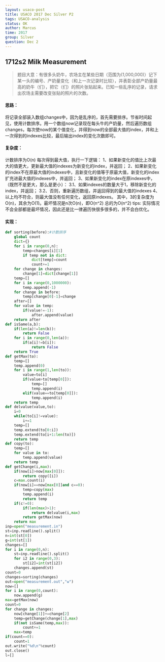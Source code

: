 ```yaml
---
layout: usaco-post
title: USACO 2017 Dec Silver P2
tags: USACO-analysis
status: OK
author: Marcus
time: 2017
group: Silver
question: Dec 2
---
```


## 1712s2 Milk Measurement

> 题目大意：有很多头奶牛，农场主在某些日期（范围为(1,000,000)）记下某一头的编号、产奶量变化（和上一次记录时比较），并表彰全部产奶量最高的奶牛（们），把它（们）的照片张贴起来。已知一些乱序的记录，请求出农场主需要改变张贴的照片的次数。

#### 思路：

将记录全部装入数组changes中，因为是乱序的，首先需要排序。节省时间起见，使用计数排序。用一个数组now记录现在每头牛的产奶量，然后遍历数组changes，每次使now的某个值变化，并得到now的全部最大值的index，并和上一次得到的indexes比较，最后输出index的变化次数即可。

#### 复杂度：

计数排序为O(n)
每次得到最大值，执行一下逻辑：
1、如果新变化的值比上次最大的值更大，更新最大值的indexes为新变化的index，并返回；
2、如果新变化的index不在原最大值的indexes中，且新变化的值等于原最大值，新变化的index扩充进最大值的indexes中，并返回；
3、如果新变化的index在原indexes中，（既然不是更大，那么是更小）：
	3.1、如果indexes的数量大于1，移除新变化的index，并返回；
	3.2、否则，重新遍历数组，并返回得到的最大值的indexes
4、以上均不符合，则最大值没有任何变化，返回原indexes。
其中，3的复杂度为O(n)，其余为O(1)。最坏情况是n次O(n)，即O(n^2)
总的为O(n^2)
tips: 实际情况不会全部都是最坏情况，因此还是比一律遍历快很多很多的，并不会白优化。

#### 实现：

```python
def sorting(before):#计数排序
    global count
    dict={}
    for i in range(0,n):
        temp=changes[i][1]
        if temp not in dict:
            dict[temp]=count
            count+=1
    for change in changes:
        change[1]=dict[change[1]]
    temp=[]
    for i in range(0,1000000):
        temp.append(-1)
    for change in before:
        temp[change[0]-1]=change
    after=[]
    for value in temp:
        if(value!=-1):
            after.append(value)
    return after
def isSame(a,b):
    if(len(a)!=len(b)):
        return False
    for i in range(0,len(a)):
        if(a[i]!=b[i]):
            return False
    return True
def getMax(to):
    temp=[]
    temp.append(0)
    for i in range(1,len(to)):
        value=to[i]
        if(value>to[temp[0]]):
            temp=[]
            temp.append(i)
        elif(value==to[temp[0]]):
            temp.append(i)
    return temp
def delvalue(value,to):
    i=0
    while(to[i]!=value):
        i+=1
    temp=[]
    temp.extend(to[0:i])
    temp.extend(to[i+1:len(to)])
    return temp
def copy(to):
    temp=[]
    for value in to:
        temp.append(value)
    return temp
def getChange(i,max):
    if(now[i]>now[max[0]]):
        return copy([i])
    c=max.count(i)
    if(now[i]==now[max[0]]and c==0):
        temp=copy(max)
        temp.append(i)
        return temp
    if(c!=0):
        if(len(max)>1):
            return delvalue(i,max)
        return getMax(now)
    return max
inp=open("measurement.in")
st=inp.readline().split()
n=int(st[0])
g=int(st[1])
changes=[]
for i in range(0,n):
    st=inp.readline().split()
    for i2 in range(0,3):
        st[i2]=int(st[i2])
    changes.append(st)
count=0
changes=sorting(changes)
out=open("measurement.out","w")
now=[]
for i in range(0,count):
    now.append(g)
max=getMax(now)
count=0
for change in changes:
    now[change[1]]+=change[2]
    temp=getChange(change[1],max)
    if(not isSame(temp,max)):
        count+=1
    max=temp
if(count==0):
    count=1
out.write("%d\n"%count)
out.close()
l=[]
```

